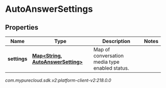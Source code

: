 # AutoAnswerSettings


## Properties

| Name | Type | Description | Notes |
| ------------ | ------------- | ------------- | ------------- |
| **settings** | [**Map&lt;String, AutoAnswerSetting&gt;**](AutoAnswerSetting) | Map of conversation media type enabled status. |  |




_com.mypurecloud.sdk.v2:platform-client-v2:218.0.0_
